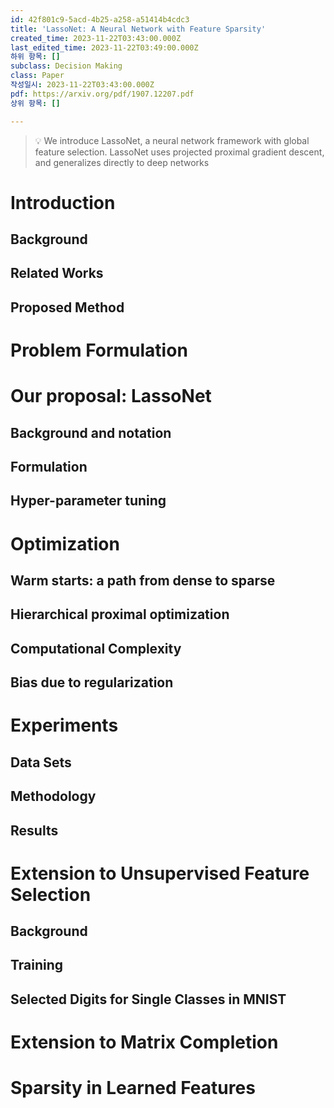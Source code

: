 ```yaml
---
id: 42f801c9-5acd-4b25-a258-a51414b4cdc3
title: 'LassoNet: A Neural Network with Feature Sparsity'
created_time: 2023-11-22T03:43:00.000Z
last_edited_time: 2023-11-22T03:49:00.000Z
하위 항목: []
subclass: Decision Making
class: Paper
작성일시: 2023-11-22T03:43:00.000Z
pdf: https://arxiv.org/pdf/1907.12207.pdf
상위 항목: []

---
```


> 💡 We introduce LassoNet, a neural network framework with global feature selection. LassoNet uses projected proximal gradient descent, and generalizes directly to deep networks

# Introduction

## Background

## Related Works

## Proposed Method

# Problem Formulation

# Our proposal: LassoNet

## Background and notation

## Formulation

## Hyper-parameter tuning

# Optimization

## Warm starts: a path from dense to sparse

## Hierarchical proximal optimization

## Computational Complexity

## Bias due to regularization

# Experiments

## Data Sets

## Methodology

## Results

# Extension to Unsupervised Feature Selection

## Background

## Training

## Selected Digits for Single Classes in MNIST

# Extension to Matrix Completion

# Sparsity in Learned Features
